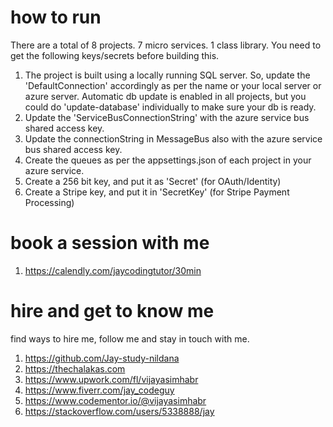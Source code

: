 # how to run

There are a total of 8 projects. 7 micro services. 1 class library. You need to get the following keys/secrets before building this.

1. The project is built using a locally running SQL server. So, update the 'DefaultConnection' accordingly as per the name or your local server or azure server. Automatic db update is enabled in all projects, but you could do 'update-database' individually to make sure your db is ready.
1. Update the 'ServiceBusConnectionString' with the azure service bus shared access key.
1. Update the connectionString in MessageBus also with the azure service bus shared access key.
1. Create the queues as per the appsettings.json of each project in your azure service. 
1. Create a 256 bit key, and put it as 'Secret' (for OAuth/Identity)
1. Create a Stripe key, and put it in 'SecretKey' (for Stripe Payment Processing)

# book a session with me

1. https://calendly.com/jaycodingtutor/30min

# hire and get to know me

find ways to hire me, follow me and stay in touch with me.

1. https://github.com/Jay-study-nildana
1. https://thechalakas.com
1. https://www.upwork.com/fl/vijayasimhabr
1. https://www.fiverr.com/jay_codeguy
1. https://www.codementor.io/@vijayasimhabr
1. https://stackoverflow.com/users/5338888/jay